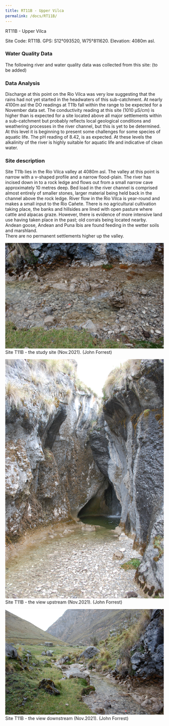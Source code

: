 ```yaml
---
title: RT11B - Upper Vilca
permalink: /docs/RT11B/
---
```

RT11B - Upper Vilca

Site Code: RT11B.  GPS: S12°093520, W75°811620. Elevation:
4080m asl.

### Water Quality Data

The following river and water quality data was collected from this site: (to be added)

### Data Analysis

Discharge at this point on the Rio Vilca was very low suggesting that the rains had not yet started in the headwaters of this sub-catchment. 
At nearly 4100m asl the DO readings at T11b fall within the range to be expected for a November data set. 
The conductivity reading at this site (1010 µS/cm) is higher than is expected for a site located above all major settlements within a sub-catchment but probably reflects local geological conditions and weathering processes in the river channel, but this is yet to be determined. At this level it is beginning to present some challenges for some species of aquatic life.
The pH reading of 8.42, is as expected. At these levels the alkalinity of the river is highly suitable for aquatic life and indicative of clean water. 

### Site description

Site T11b lies in the Rio Vilca valley at 4080m asl. The valley at this point is narrow with a v-shaped profile and a narrow flood-plain. The river has incised down in to a rock ledge and flows out from a small narrow cave approximately 10 metres deep.
Bed load in the river channel is comprised almost entirely of smaller stones, larger material being held back in the channel above the rock ledge. River flow in the Rio Vilca is year-round and makes a small input to the Rio Cañete.
There is no agricultural cultivation taking place, the banks and hillsides are lined with open pasture where cattle and alpacas graze. However, there is evidence of more intensive land use having taken place in the past; old corrals being located nearby. 
Andean goose, Andean and Puna Ibis are found feeding in the wetter soils and marshland.  
There are no permanent settlements higher up the valley. 


![Site T11B - the study site. (John Forrest)](/assets/SiteDescriptions/T11/T11Bsite.JPG)
Site T11B - the study site (Nov.2021). (John Forrest)

![Site T11B - the study site. (John Forrest)](/assets/SiteDescriptions/T11/T11Bviewupstream.JPG)
Site T11B - the view upstream (Nov.2021). (John Forrest)

![Site T11B - the study site. (John Forrest)](/assets/SiteDescriptions/T11/T11Bviewdownstream.JPG)
Site T11B - the view downstream (Nov.2021). (John Forrest)


